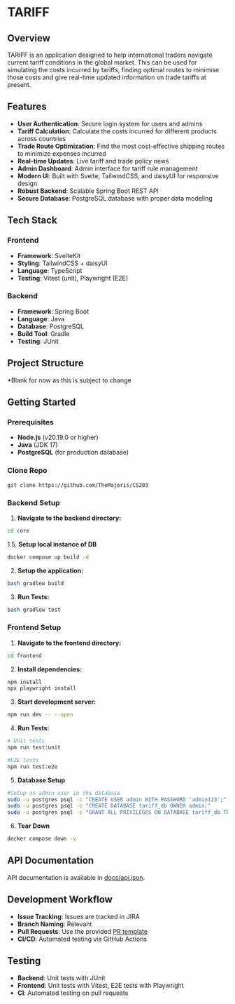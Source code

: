# TARIFF

## Overview

TARIFF is an application designed to help international traders navigate current tariff conditions in the global market. This can be used for simulating the costs incurred by tariffs, finding optimal routes to minimise those costs and give real-time updated information on trade tariffs at present.

## Features

- **User Authentication**: Secure login system for users and admins
- **Tariff Calculation**: Calculate the costs incurred for different products across countries
- **Trade Route Optimization**: Find the most cost-effective shipping routes to minimize expenses incurred
- **Real-time Updates**: Live tariff and trade policy news
- **Admin Dashboard**: Admin interface for tariff rule management
- **Modern UI**: Built with Svelte, TailwindCSS, and daisyUI for responsive design
- **Robust Backend**: Scalable Spring Boot REST API
- **Secure Database**: PostgreSQL database with proper data modeling

## Tech Stack

### Frontend
- **Framework**: SvelteKit
- **Styling**: TailwindCSS + daisyUI
- **Language**: TypeScript
- **Testing**: Vitest (unit), Playwright (E2E)

### Backend
- **Framework**: Spring Boot
- **Language**: Java
- **Database**: PostgreSQL
- **Build Tool**: Gradle
- **Testing**: JUnit

## Project Structure

*Blank for now as this is subject to change

## Getting Started

### Prerequisites
- **Node.js** (v20.19.0 or higher)
- **Java** (JDK 17)
- **PostgreSQL** (for production database)

### **Clone Repo**
```
git clone https://github.com/TheMajoris/CS203
```
### **Backend Setup**
1. **Navigate to the backend directory:**
```bash
cd core
```

1.5. **Setup local instance of DB**
```bash
docker compose up build -d
```

2. **Setup the application:**
```bash
bash gradlew build
```

3. **Run Tests:**
```bash
bash gradlew test
```
### **Frontend Setup**
1. **Navigate to the frontend directory:**
```bash
cd frontend
```

2. **Install dependencies:**
```bash
npm install
npx playwright install
```

3. **Start development server:**
```bash
npm run dev -- --open
```

4. **Run Tests:**
```bash
# Unit tests
npm run test:unit

#E2E tests
npm run test:e2e
```

5. **Database Setup**
```bash
#Setup an admin user in the database
sudo -u postgres psql -c "CREATE USER admin WITH PASSWORD 'admin123';"
sudo -u postgres psql -c "CREATE DATABASE tariff_db OWNER admin;"
sudo -u postgres psql -c "GRANT ALL PRIVILEGES ON DATABASE tariff_db TO admin;"
```

6. **Tear Down**
```bash
docker compose down -v
```

## API Documentation

API documentation is available in [docs/api.json](docs/api.json).

## Development Workflow

- **Issue Tracking**: Issues are tracked in JIRA
- **Branch Naming**: Relevant 
- **Pull Requests**: Use the provided [PR template](.github/pull_request_template.md)
- **CI/CD**: Automated testing via GitHub Actions

## Testing

- **Backend**: Unit tests with JUnit
- **Frontend**: Unit tests with Vitest, E2E tests with Playwright
- **CI**: Automated testing on pull requests
